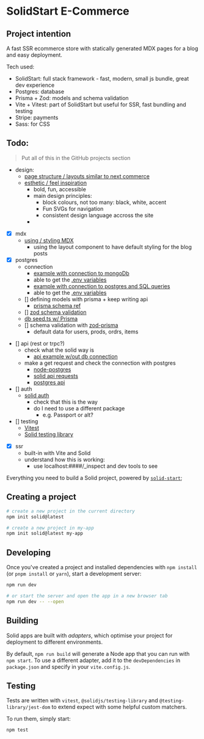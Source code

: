 # SolidStart E-Commerce

## Project intention

A fast SSR ecommerce store with statically generated MDX pages for a blog and easy deployment.

Tech used:

- SolidStart: full stack framework - fast, modern, small js bundle, great dev experience
- Postgres: database
- Prisma + Zod: models and schema validation
- Vite + Vitest: part of SolidStart but useful for SSR, fast bundling and testing
- Stripe: payments
- Sass: for CSS

## Todo:

> Put all of this in the GitHub projects section

- design:
  - [page structure / layouts similar to next commerce](https://demo.vercel.store/)
  - [esthetic / feel inspiration](https://camdentownbrewery.com/)
    - bold, fun, accessible
    - main design principles:
      - block colours, not too many: black, white, accent
      - Fun SVGs for navigation
      - consistent design language accross the site
    -
- [x] mdx
  - [using / styling MDX](https://mdxjs.com/docs/using-mdx/)
    - using the layout component to have default styling for the blog posts
- [x] postgres
  - connection
    - [example with connection to mongoDb](https://dev.to/alexmercedcoder/creating-a-todo-list-with-solid-start-and-mongodb-1c4)
    - able to get the [.env variables](https://vitejs.dev/guide/env-and-mode.html)
    - [example with connection to postgres and SQL queries](https://dev.to/alexmercedcoder/creating-a-todo-list-with-solid-start-and-mongodb-1c4)
    - able to get the [.env variables](https://vitejs.dev/guide/env-and-mode.html)
  - [] defining models with prisma + keep writing api
    - [prisma schema ref](https://www.prisma.io/docs/reference/api-reference/prisma-schema-reference)
  - [] [zod schema validation](https://zod.dev/)
  - [db seed.ts w/ Prisma](https://www.prisma.io/docs/guides/database/seed-database)
  - [] schema validation with [zod-prisma](https://github.com/CarterGrimmeisen/zod-prisma)
    - default data for users, prods, ordrs, items
- [] api (rest or trpc?)
  - check what the solid way is
    - [api example w/out db connection](https://blog.logrocket.com/getting-started-solidstart-solid-js-framework/#defining-our-business-trips-data)
  - make a get request and check the connection with postgres
    - [node-postgres](https://node-postgres.com/)
    - [solid api requests](https://start.solidjs.com/core-concepts/api-routes)
    - [postgres api](https://blog.logrocket.com/crud-rest-api-node-js-express-postgresql/)
- [] auth
  - [solid auth](https://github.com/OrJDev/solid-auth)
    - check that this is the way
    - do I need to use a different package
      - e.g. Passport or alt?
- [] testing
  - [Vitest](https://vitest.dev/)
  - [Solid testing library](https://github.com/solidjs/solid-testing-library)
- [x] ssr
  - built-in with Vite and Solid
  - understand how this is working:
    - use localhost:####/\_inspect and dev tools to see

Everything you need to build a Solid project, powered by [`solid-start`](https://start.solidjs.com);

## Creating a project

```bash
# create a new project in the current directory
npm init solid@latest

# create a new project in my-app
npm init solid@latest my-app
```

## Developing

Once you've created a project and installed dependencies with `npm install` (or `pnpm install` or `yarn`), start a development server:

```bash
npm run dev

# or start the server and open the app in a new browser tab
npm run dev -- --open
```

## Building

Solid apps are built with _adapters_, which optimise your project for deployment to different environments.

By default, `npm run build` will generate a Node app that you can run with `npm start`. To use a different adapter, add it to the `devDependencies` in `package.json` and specify in your `vite.config.js`.

## Testing

Tests are written with `vitest`, `@solidjs/testing-library` and `@testing-library/jest-dom` to extend expect with some helpful custom matchers.

To run them, simply start:

```sh
npm test
```
